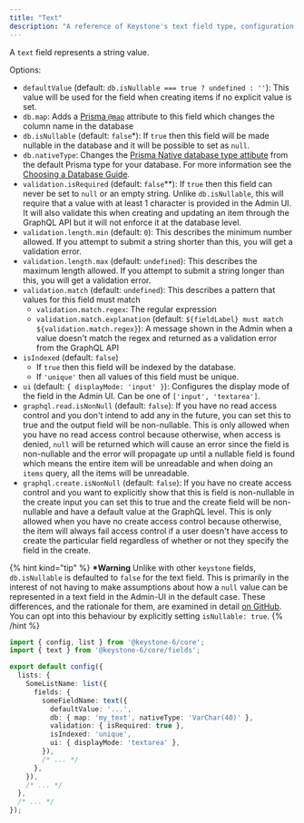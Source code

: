 ```yaml
---
title: "Text"
description: "A reference of Keystone's text field type, configuration and options."
---
```


A `text` field represents a string value.

Options:

- `defaultValue` (default: `db.isNullable === true ? undefined : ''`): This value will be used for the field when creating items if no explicit value is set.
- `db.map`: Adds a [Prisma `@map`](https://www.prisma.io/docs/reference/api-reference/prisma-schema-reference#map) attribute to this field which changes the column name in the database
- `db.isNullable` (default: `false`\*): If `true` then this field will be made nullable in the database and it will be possible to set as `null`.
- `db.nativeType`: Changes the [Prisma Native database type attibute](https://www.prisma.io/docs/reference/api-reference/prisma-schema-reference#string) from the default Prisma type for your database.
  For more information see the [Choosing a Database Guide](../guides/choosing-a-database).
- `validation.isRequired` (default: `false`\*\*): If `true` then this field can never be set to `null` or an empty string.
  Unlike `db.isNullable`, this will require that a value with at least 1 character is provided in the Admin UI.
  It will also validate this when creating and updating an item through the GraphQL API but it will not enforce it at the database level.
- `validation.length.min` (default: `0`): This describes the minimum number allowed. If you attempt to submit a string shorter than this, you will get a validation error.
- `validation.length.max` (default: `undefined`): This describes the maximum length allowed. If you attempt to submit a string longer than this, you will get a validation error.
- `validation.match` (default: `undefined`): This describes a pattern that values for this field must match
  - `validation.match.regex`: The regular expression
  - `validation.match.explanation` (default: `${fieldLabel} must match ${validation.match.regex}`): A message shown in the Admin when a value doesn't match the regex and returned as a validation error from the GraphQL API
- `isIndexed` (default: `false`)
  - If `true` then this field will be indexed by the database.
  - If `'unique'` then all values of this field must be unique.
- `ui` (default: `{ displayMode: 'input' }`): Configures the display mode of the field in the Admin UI.
  Can be one of `['input', 'textarea']`.
- `graphql.read.isNonNull` (default: `false`): If you have no read access control and you don't intend to add any in the future,
  you can set this to true and the output field will be non-nullable. This is only allowed when you have no read access control because otherwise,
  when access is denied, `null` will be returned which will cause an error since the field is non-nullable and the error
  will propagate up until a nullable field is found which means the entire item will be unreadable and when doing an `items` query, all the items will be unreadable.
- `graphql.create.isNonNull` (default: `false`): If you have no create access control and you want to explicitly show that this is field is non-nullable in the create input
  you can set this to true and the create field will be non-nullable and have a default value at the GraphQL level.
  This is only allowed when you have no create access control because otherwise, the item will always fail access control
  if a user doesn't have access to create the particular field regardless of whether or not they specify the field in the create.

{% hint kind="tip" %}
**\*Warning** Unlike with other `keystone` fields, `db.isNullable` is defaulted to `false` for the text field.
This is primarily in the interest of not having to make assumptions about how a `null` value can be represented in a text field in the Admin-UI in the default case.
These differences, and the rationale for them, are examined in detail [on GitHub](https://github.com/keystonejs/keystone/discussions/7158).
You can opt into this behaviour by explicitly setting `isNullable: true`.
{% /hint %}

```typescript
import { config, list } from '@keystone-6/core';
import { text } from '@keystone-6/core/fields';

export default config({
  lists: {
    SomeListName: list({
      fields: {
        someFieldName: text({
          defaultValue: '...',
          db: { map: 'my_text', nativeType: 'VarChar(40)' },
          validation: { isRequired: true },
          isIndexed: 'unique',
          ui: { displayMode: 'textarea' },
        }),
        /* ... */
      },
    }),
    /* ... */
  },
  /* ... */
});
```